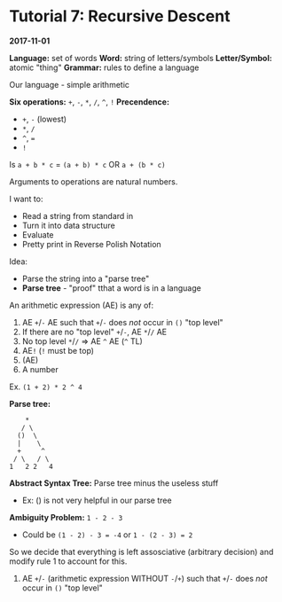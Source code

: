 # Tutorial 7: Recursive Descent

**2017-11-01**

**Language:** set of words
**Word:** string of letters/symbols
**Letter/Symbol:** atomic "thing"
**Grammar:** rules to define a language

Our language - simple arithmetic

**Six operations:** `+`, `-`, `*`, `/`, `^`, `!`
**Precendence:**

- `+`, `-` (lowest)
- `*`, `/`
- `^`, `=`
- `!`

Is `a + b * c` = `(a + b) * c` OR `a + (b * c)`

Arguments to operations are natural numbers.

I want to:

- Read a string from standard in
- Turn it into data structure
- Evaluate
- Pretty print in Reverse Polish Notation

Idea:

- Parse the string into a "parse tree"
- **Parse tree** - "proof" tthat a word is in a language

An arithmetic expression (AE) is any of:

1. AE `+`/`-` AE such that `+`/`-` does _not_ occur in `()` "top level"
1. If there are no "top level" `+`/`-`, AE `*`/`/` AE
1. No top level `*`/`/` => AE `^` AE (`^` TL)
1. AE`!` (`!` must be top)
1. (AE)
1. A number

Ex. `(1 + 2) * 2 ^ 4`

**Parse tree:**

```
    *
   / \
  ()  \
  |    \
  +     ^
 / \   / \
1   2 2   4
```

**Abstract Syntax Tree:** Parse tree minus the useless stuff

- Ex: () is not very helpful in our parse tree

**Ambiguity Problem:** `1 - 2 - 3`

- Could be `(1 - 2) - 3 = -4` or `1 - (2 - 3) = 2`

So we decide that everything is left assosciative (arbitrary decision) and modify rule 1 to account for this.

1. AE `+`/`-` (arithmetic expression WITHOUT `-`/`+`) such that `+`/`-` does _not_ occur in `()` "top level"
